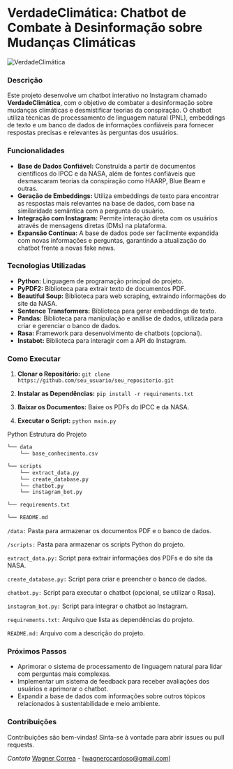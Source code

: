 # VerdadeClimática: Chatbot de Combate à Desinformação sobre Mudanças Climáticas

![VerdadeClimática](https://github.com/WagnerCorrey/Aula_pratica_Alura_Google/assets/169559380/e251c655-6890-4022-b9a0-8be5885bbf67)


### Descrição

Este projeto desenvolve um chatbot interativo no Instagram chamado **VerdadeClimática**, com o objetivo de combater a desinformação sobre mudanças climáticas e desmistificar teorias da conspiração. O chatbot utiliza técnicas de processamento de linguagem natural (PNL), embeddings de texto e um banco de dados de informações confiáveis para fornecer respostas precisas e relevantes às perguntas dos usuários. 

### Funcionalidades

* **Base de Dados Confiável:** Construída a partir de documentos científicos do IPCC e da NASA, além de fontes confiáveis que desmascaram teorias da conspiração como HAARP, Blue Beam e outras.
* **Geração de Embeddings:** Utiliza embeddings de texto para encontrar as respostas mais relevantes na base de dados, com base na similaridade semântica com a pergunta do usuário.
* **Integração com Instagram:** Permite interação direta com os usuários através de mensagens diretas (DMs) na plataforma.
* **Expansão Contínua:** A base de dados pode ser facilmente expandida com novas informações e perguntas, garantindo a atualização do chatbot frente a novas fake news.

### Tecnologias Utilizadas

* **Python:** Linguagem de programação principal do projeto.
* **PyPDF2:** Biblioteca para extrair texto de documentos PDF.
* **Beautiful Soup:** Biblioteca para web scraping, extraindo informações do site da NASA.
* **Sentence Transformers:** Biblioteca para gerar embeddings de texto.
* **Pandas:** Biblioteca para manipulação e análise de dados, utilizada para criar e gerenciar o banco de dados.
* **Rasa:** Framework para desenvolvimento de chatbots (opcional). 
* **Instabot:** Biblioteca para interagir com a API do Instagram.

### Como Executar

1. **Clonar o Repositório:** 
`git clone https://github.com/seu_usuario/seu_repositorio.git`

2. **Instalar as Dependências:**
``pip install -r requirements.txt``
3. **Baixar os Documentos:** Baixe os PDFs do IPCC e da NASA.

4. **Executar o Script:**
``python main.py``

Python
Estrutura do Projeto
~~~python
└── data
    └── base_conhecimento.csv

└── scripts
    └── extract_data.py
    └── create_database.py
    └── chatbot.py
    └── instagram_bot.py

└── requirements.txt

└── README.md
~~~

``/data:``  Pasta para armazenar os documentos PDF e o banco de dados.

``/scripts:``  Pasta para armazenar os scripts Python do projeto.

``extract_data.py:``  Script para extrair informações dos PDFs e do site da NASA.

``create_database.py:``  Script para criar e preencher o banco de dados.

``chatbot.py:``  Script para executar o chatbot (opcional, se utilizar o Rasa).

``instagram_bot.py:``  Script para integrar o chatbot ao Instagram.

``requirements.txt:``  Arquivo que lista as dependências do projeto.

``README.md:``  Arquivo com a descrição do projeto.

### Próximos Passos

* Aprimorar o sistema de processamento de linguagem natural para lidar com perguntas mais complexas.
* Implementar um sistema de feedback para receber avaliações dos usuários e aprimorar o chatbot.
* Expandir a base de dados com informações sobre outros tópicos relacionados à sustentabilidade e meio ambiente.

### Contribuições
Contribuições são bem-vindas! Sinta-se à vontade para abrir issues ou pull requests.

*Contato*
[Wagner Correa](https://github.com/WagnerCorrey) - [wagnerccardoso@gmail.com]
